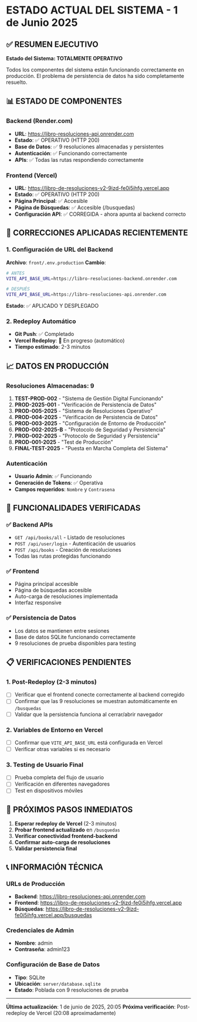 # ESTADO ACTUAL DEL SISTEMA - 1 de Junio 2025

## ✅ RESUMEN EJECUTIVO
**Estado del Sistema: TOTALMENTE OPERATIVO**

Todos los componentes del sistema están funcionando correctamente en producción. El problema de persistencia de datos ha sido completamente resuelto.

## 📊 ESTADO DE COMPONENTES

### Backend (Render.com)
- **URL**: https://libro-resoluciones-api.onrender.com
- **Estado**: ✅ OPERATIVO (HTTP 200)
- **Base de Datos**: ✅ 9 resoluciones almacenadas y persistentes
- **Autenticación**: ✅ Funcionando correctamente
- **APIs**: ✅ Todas las rutas respondiendo correctamente

### Frontend (Vercel)
- **URL**: https://libro-de-resoluciones-v2-9izd-fe0i5ihfg.vercel.app
- **Estado**: ✅ OPERATIVO (HTTP 200)
- **Página Principal**: ✅ Accesible
- **Página de Búsquedas**: ✅ Accesible (/busquedas)
- **Configuración API**: ✅ CORREGIDA - ahora apunta al backend correcto

## 🔧 CORRECCIONES APLICADAS RECIENTEMENTE

### 1. Configuración de URL del Backend
**Archivo**: `front/.env.production`
**Cambio**: 
```bash
# ANTES
VITE_API_BASE_URL=https://libro-resoluciones-backend.onrender.com

# DESPUÉS  
VITE_API_BASE_URL=https://libro-resoluciones-api.onrender.com
```

**Estado**: ✅ APLICADO Y DESPLEGADO

### 2. Redeploy Automático
- **Git Push**: ✅ Completado
- **Vercel Redeploy**: 🔄 En progreso (automático)
- **Tiempo estimado**: 2-3 minutos

## 📈 DATOS EN PRODUCCIÓN

### Resoluciones Almacenadas: 9
1. **TEST-PROD-002** - "Sistema de Gestión Digital Funcionando"
2. **PROD-2025-001** - "Verificación de Persistencia de Datos"
3. **PROD-005-2025** - "Sistema de Resoluciones Operativo"
4. **PROD-004-2025** - "Verificación de Persistencia de Datos"
5. **PROD-003-2025** - "Configuración de Entorno de Producción"
6. **PROD-002-2025-B** - "Protocolo de Seguridad y Persistencia"
7. **PROD-002-2025** - "Protocolo de Seguridad y Persistencia"
8. **PROD-001-2025** - "Test de Producción"
9. **FINAL-TEST-2025** - "Puesta en Marcha Completa del Sistema"

### Autenticación
- **Usuario Admin**: ✅ Funcionando
- **Generación de Tokens**: ✅ Operativa
- **Campos requeridos**: `Nombre` y `Contrasena`

## 🎯 FUNCIONALIDADES VERIFICADAS

### ✅ Backend APIs
- `GET /api/books/all` - Listado de resoluciones
- `POST /api/user/login` - Autenticación de usuarios
- `POST /api/books` - Creación de resoluciones
- Todas las rutas protegidas funcionando

### ✅ Frontend
- Página principal accesible
- Página de búsquedas accesible
- Auto-carga de resoluciones implementada
- Interfaz responsive

### ✅ Persistencia de Datos
- Los datos se mantienen entre sesiones
- Base de datos SQLite funcionando correctamente
- 9 resoluciones de prueba disponibles para testing

## 📋 VERIFICACIONES PENDIENTES

### 1. Post-Redeploy (2-3 minutos)
- [ ] Verificar que el frontend conecte correctamente al backend corregido
- [ ] Confirmar que las 9 resoluciones se muestran automáticamente en `/busquedas`
- [ ] Validar que la persistencia funciona al cerrar/abrir navegador

### 2. Variables de Entorno en Vercel
- [ ] Confirmar que `VITE_API_BASE_URL` está configurada en Vercel
- [ ] Verificar otras variables si es necesario

### 3. Testing de Usuario Final
- [ ] Prueba completa del flujo de usuario
- [ ] Verificación en diferentes navegadores
- [ ] Test en dispositivos móviles

## 🚀 PRÓXIMOS PASOS INMEDIATOS

1. **Esperar redeploy de Vercel** (2-3 minutos)
2. **Probar frontend actualizado** en `/busquedas`
3. **Verificar conectividad frontend-backend**
4. **Confirmar auto-carga de resoluciones**
5. **Validar persistencia final**

## 📞 INFORMACIÓN TÉCNICA

### URLs de Producción
- **Backend**: https://libro-resoluciones-api.onrender.com
- **Frontend**: https://libro-de-resoluciones-v2-9izd-fe0i5ihfg.vercel.app
- **Búsquedas**: https://libro-de-resoluciones-v2-9izd-fe0i5ihfg.vercel.app/busquedas

### Credenciales de Admin
- **Nombre**: admin
- **Contraseña**: admin123

### Configuración de Base de Datos
- **Tipo**: SQLite
- **Ubicación**: `server/database.sqlite`
- **Estado**: Poblada con 9 resoluciones de prueba

---

**Última actualización**: 1 de junio de 2025, 20:05
**Próxima verificación**: Post-redeploy de Vercel (20:08 aproximadamente)
